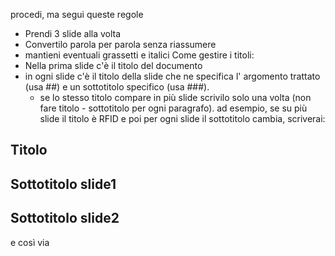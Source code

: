 procedi, ma segui queste regole
- Prendi 3 slide alla volta
- Convertilo parola per parola senza riassumere
- mantieni eventuali grassetti e italici
Come gestire i titoli:
- Nella prima slide c'è il titolo del documento
- in ogni slide c'è il titolo della slide che ne specifica l' argomento trattato (usa ##) e un sottotitolo specifico (usa ###).
	- se lo stesso titolo compare in più slide scrivilo solo una volta (non fare titolo - sottotitolo per ogni paragrafo). 
ad esempio, se su più slide il titolo è RFID e poi per ogni slide il sottotitolo cambia, scriverai:

## Titolo
  ## Sottotitolo slide1
  ## Sottotitolo slide2

e così via